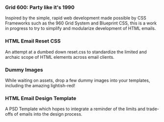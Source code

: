 
### Grid 600: Party like it's 1990

Inspired by the simple, rapid web development made possible
by CSS Frameworks such as the 960 Grid System and 
Blueprint CSS, this is a work in progress to try to 
simplify and modularize development of HTML emails.


### HTML Email Reset CSS

An attempt at a dumbed down reset.css to standardize the 
limited and archaic scope of HTML elements across email 
clients.


### Dummy Images

While waiting on assets, drop a few dummy images into your 
templates, including the amazing lightish-red!


### HTML Email Design Template

A PSD Template which hopes to integrate a reminder of the 
limits and trade-offs of emails into the design process.

